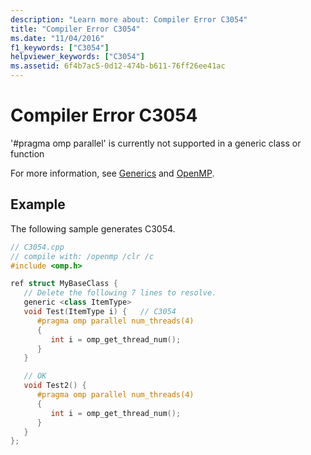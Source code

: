```yaml
---
description: "Learn more about: Compiler Error C3054"
title: "Compiler Error C3054"
ms.date: "11/04/2016"
f1_keywords: ["C3054"]
helpviewer_keywords: ["C3054"]
ms.assetid: 6f4b7ac5-0d12-474b-b611-76ff26ee41ac
---
```

# Compiler Error C3054

'#pragma omp parallel' is currently not supported in a generic class or function

For more information, see [Generics](../../extensions/generics-cpp-component-extensions.md) and [OpenMP](../../parallel/openmp/openmp-in-visual-cpp.md).

## Example

The following sample generates C3054.

```cpp
// C3054.cpp
// compile with: /openmp /clr /c
#include <omp.h>

ref struct MyBaseClass {
   // Delete the following 7 lines to resolve.
   generic <class ItemType>
   void Test(ItemType i) {   // C3054
      #pragma omp parallel num_threads(4)
      {
         int i = omp_get_thread_num();
      }
   }

   // OK
   void Test2() {
      #pragma omp parallel num_threads(4)
      {
         int i = omp_get_thread_num();
      }
   }
};
```
